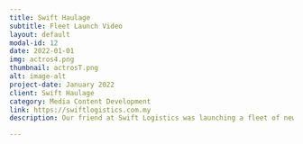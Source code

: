 ```yaml
---
title: Swift Haulage
subtitle: Fleet Launch Video
layout: default
modal-id: 12
date: 2022-01-01
img: actros4.png
thumbnail: actrosT.png
alt: image-alt
project-date: January 2022
client: Swift Haulage
category: Media Content Development
link: https://swiftlogistics.com.my
description: Our friend at Swift Logistics was launching a fleet of new trucks so we helped them conceptualize and create a beautiful introductory video to highlight their new expanded operations. Using an off-the-shelf 3D model to get started quickly, we made extensive changes to the model and completely redone the material and shading. We then explored different design concepts with the client until we arrived at a video idea that both showcases the truck as well a the size of the fleet as a whole.<br><br><img class="img-responsive" src="img/portfolio/actros1.png"><br><img class="img-responsive" src="img/portfolio/actros2.png"><br><img class="img-responsive" src="img/portfolio/actros3.png"><br><img class="img-responsive" src="img/portfolio/actros4.png"><br>

---
```

